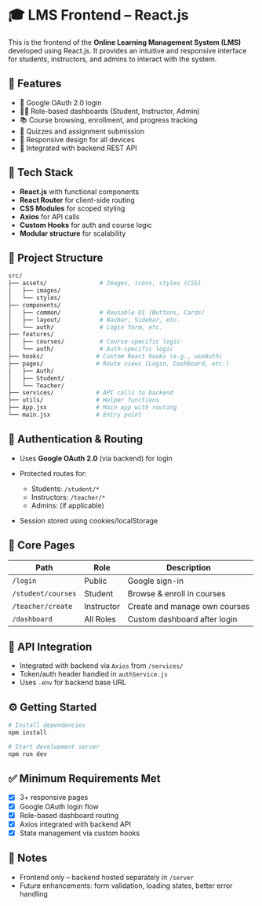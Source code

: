 # 🎓 LMS Frontend – React.js

This is the frontend of the **Online Learning Management System (LMS)** developed using React.js. It provides an intuitive and responsive interface for students, instructors, and admins to interact with the system.

## 🚀 Features

* 🔐 Google OAuth 2.0 login
* 👨‍🏫 Role-based dashboards (Student, Instructor, Admin)
* 📚 Course browsing, enrollment, and progress tracking
* 📝 Quizzes and assignment submission
* 📱 Responsive design for all devices
* 📡 Integrated with backend REST API

## 🧰 Tech Stack

* **React.js** with functional components
* **React Router** for client-side routing
* **CSS Modules** for scoped styling
* **Axios** for API calls
* **Custom Hooks** for auth and course logic
* **Modular structure** for scalability

## 📁 Project Structure

```bash
src/
├── assets/               # Images, icons, styles (CSS)
│   ├── images/
│   └── styles/
├── components/
│   ├── common/           # Reusable UI (Buttons, Cards)
│   ├── layout/           # Navbar, Sidebar, etc.
│   └── auth/             # Login form, etc.
├── features/
│   ├── courses/          # Course-specific logic
│   └── auth/             # Auth-specific logic
├── hooks/               # Custom React hooks (e.g., useAuth)
├── pages/               # Route views (Login, Dashboard, etc.)
│   ├── Auth/
│   ├── Student/
│   └── Teacher/
├── services/            # API calls to backend
├── utils/               # Helper functions
├── App.jsx              # Main app with routing
└── main.jsx             # Entry point
```

## 🔑 Authentication & Routing

* Uses **Google OAuth 2.0** (via backend) for login
* Protected routes for:

  * Students: `/student/*`
  * Instructors: `/teacher/*`
  * Admins: (if applicable)
* Session stored using cookies/localStorage

## 🧩 Core Pages

| Path               | Role       | Description                   |
| ------------------ | ---------- | ----------------------------- |
| `/login`           | Public     | Google sign-in                |
| `/student/courses` | Student    | Browse & enroll in courses    |
| `/teacher/create`  | Instructor | Create and manage own courses |
| `/dashboard`       | All Roles  | Custom dashboard after login  |

## 🧪 API Integration

* Integrated with backend via `Axios` from `/services/`
* Token/auth header handled in `authService.js`
* Uses `.env` for backend base URL

## ⚙️ Getting Started

```bash
# Install dependencies
npm install

# Start development server
npm run dev
```

## ✅ Minimum Requirements Met

* [x] 3+ responsive pages
* [x] Google OAuth login flow
* [x] Role-based dashboard routing
* [x] Axios integrated with backend API
* [x] State management via custom hooks

## 📝 Notes

* Frontend only – backend hosted separately in `/server`
* Future enhancements: form validation, loading states, better error handling
